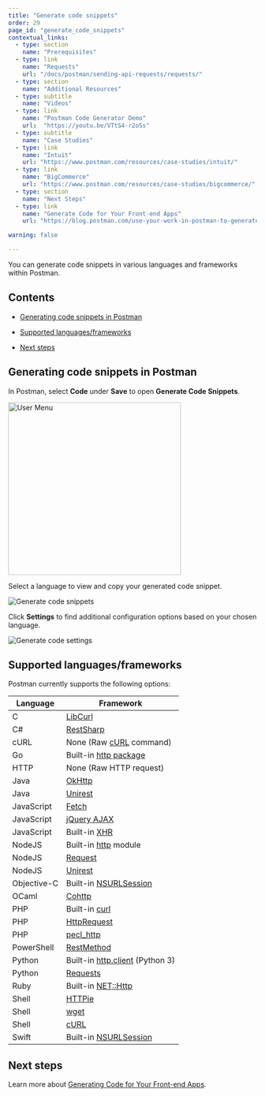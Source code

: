 ```yaml
---
title: "Generate code snippets"
order: 29
page_id: "generate_code_snippets"
contextual_links:
  - type: section
    name: "Prerequisites"
  - type: link
    name: "Requests"
    url: "/docs/postman/sending-api-requests/requests/"
  - type: section
    name: "Additional Resources"
  - type: subtitle
    name: "Videos"
  - type: link
    name: "Postman Code Generator Demo"
    url:  "https://youtu.be/VTtS4-r2oSs"
  - type: subtitle
    name: "Case Studies"
  - type: link
    name: "Intuit"
    url: "https://www.postman.com/resources/case-studies/intuit/"
  - type: link
    name: "BigCommerce"
    url: "https://www.postman.com/resources/case-studies/bigcommerce/"
  - type: section
    name: "Next Steps"
  - type: link
    name: "Generate Code for Your Front-end Apps"
    url: "https://blog.postman.com/use-your-work-in-postman-to-generate-code-for-your-apps/"

warning: false

---
```


You can generate code snippets in various languages and frameworks within Postman.

## Contents

* [Generating code snippets in Postman](#generating-code-snippets-in-postman)

* [Supported languages/frameworks](#supported-languagesframeworks)

* [Next steps](#next-steps)

## Generating code snippets in Postman

In Postman, select **Code** under **Save** to open **Generate Code Snippets**.

<img src="https://assets.postman.com/postman-docs/code-button-in-app2.jpg" width="350px" alt="User Menu"/>

Select a language to view and copy your generated code snippet.

![Generate code snippets](https://assets.postman.com/postman-docs/generate-code-snippets.jpg)

Click **Settings** to find additional configuration options based on your chosen language.

![Generate code settings](https://assets.postman.com/postman-docs/generate-code-settings.jpg)

## Supported languages/frameworks

Postman currently supports the following options:

| **Language**  | **Framework** |
| --- | --- |
| C | [LibCurl](https://curl.haxx.se/libcurl/c/) |
| C# | [RestSharp](http://restsharp.org/)|
| cURL | None (Raw [cURL](https://curl.haxx.se/) command) |
| Go | Built-in [http package](https://golang.org/pkg/net/http/) |
| HTTP | None (Raw HTTP request) |
| Java | [OkHttp](https://github.com/square/okhttp) |
| Java | [Unirest](https://github.com/Kong/unirest-java)|
| JavaScript | [Fetch](https://developer.mozilla.org/en-US/docs/Web/API/Fetch_API)|
| JavaScript | [jQuery AJAX](http://api.jquery.com/jquery.ajax/)|
| JavaScript | Built-in [XHR](https://developer.mozilla.org/en-US/docs/Web/API/XMLHttpRequest)|
| NodeJS | Built-in [http](https://nodejs.org/api/http.html) module |
| NodeJS | [Request](https://github.com/request/request) |
| NodeJS | [Unirest](https://github.com/Kong/unirest-nodejs) |
| Objective-C | Built-in [NSURLSession](https://developer.apple.com/library/ios/documentation/Foundation/Reference/NSURLSession_class/) |
| OCaml | [Cohttp](https://github.com/mirage/ocaml-cohttp) |
| PHP | Built-in [curl](http://php.net/manual/en/ref.curl.php) |
| PHP | [HttpRequest](https://www.php.net/manual/en/reserved.variables.request.php)|
| PHP | [pecl_http](https://mdref.m6w6.name/http)|
| PowerShell | [RestMethod](https://docs.microsoft.com/en-us/powershell/module/microsoft.powershell.utility/invoke-restmethod?view=powershell-7)|
| Python | Built-in [http.client](https://docs.python.org/3/library/http.client.html) (Python 3) |
| Python | [Requests](https://requests.readthedocs.io/en/master/)|
| Ruby | Built-in [NET::Http](http://docs.ruby-lang.org/en/2.0.0/Net/HTTP.html)|
| Shell | [HTTPie](https://github.com/jkbrzt/httpie)|
| Shell | [wget](https://www.gnu.org/software/wget/) |
| Shell | [cURL](https://curl.haxx.se/)|
| Swift | Built-in [NSURLSession](https://developer.apple.com/documentation/foundation/urlsession)|

## Next steps

Learn more about [Generating Code for Your Front-end Apps](https://blog.postman.com/use-your-work-in-postman-to-generate-code-for-your-apps/).
